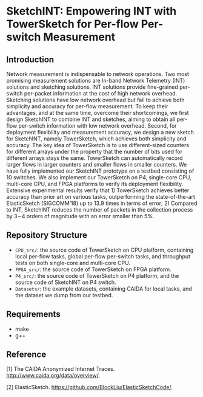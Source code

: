 # SketchINT: Empowering INT with TowerSketch for Per-flow Per-switch Measurement


## Introduction

Network measurement is indispensable to network operations. Two most promising measurement solutions are In-band Network Telemetry (INT) solutions and sketching solutions. INT solutions provide fine-grained per-switch per-packet information at the cost of high network overhead. Sketching solutions have low network overhead but fail to achieve both simplicity and accuracy for per-flow measurement. To keep their advantages, and at the same time, overcome their shortcomings, we first design SketchINT to combine INT and sketches, aiming to obtain all per-flow per-switch information with low network overhead. Second, for deployment flexibility and measurement accuracy, we design a new sketch for SketchINT, namely TowerSketch, which achieves both simplicity and accuracy. The key idea of TowerSketch is to use different-sized counters for different arrays under the property that the number of bits used for different arrays stays the same. TowerSketch can automatically record larger flows in larger counters and smaller flows in smaller counters. We have fully implemented our SketchINT prototype on a testbed consisting of 10 switches. We also implement our TowerSketch on P4, single-core CPU, multi-core CPU, and FPGA platforms to verify its deployment flexibility. Extensive experimental results verify that 1) TowerSketch achieves better accuracy than prior art on various tasks, outperforming the state-of-the-art ElasticSketch (SIGCOMM’18) up to 13.9 times in terms of error; 2) Compared to INT, SketchINT reduces the number of packets in the collection process by 3∼4 orders of magnitude with an error smaller than 5%.


## Repository Structure

*  `CPU_src/`: the source code of TowerSketch on CPU platform, containing local per-flow tasks, global per-flow per-switch tasks, and throughput tests on both single-core and multi-core CPU.
*  `FPGA_src/`: the source code of TowerSketch on FPGA platform.
*  `P4_src/`: the source code of TowerSketch on P4 platform, and the source code of SketchINT on P4 switch.
*  `Datasets/`: the example datasets, containing CAIDA for local tasks, and the dataset we dump from our testbed.


## Requirements

- make
- g++


## Reference

[1] The CAIDA Anonymized Internet Traces. http://www.caida.org/data/overview/.

[2] ElasticSketch. https://github.com/BlockLiu/ElasticSketchCode/.

